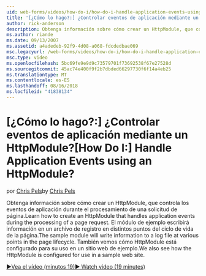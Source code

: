 ```yaml
---
uid: web-forms/videos/how-do-i/how-do-i-handle-application-events-using-an-httpmodule
title: '[¿Cómo lo hago?:] ¿Controlar eventos de aplicación mediante un HttpModule? | Microsoft Docs'
author: rick-anderson
description: Obtenga información sobre cómo crear un HttpModule, que controla los eventos de aplicación durante el procesamiento de una solicitud de página. El módulo de ejemplo escribirá información en un registro...
ms.author: riande
ms.date: 09/13/2007
ms.assetid: a4adedeb-92f9-4d08-a068-fdcdedbae069
msc.legacyurl: /web-forms/videos/how-do-i/how-do-i-handle-application-events-using-an-httpmodule
msc.type: video
ms.openlocfilehash: 5bc69fe9e9d9c73579701f73692538f67e27528d
ms.sourcegitcommit: 45ac74e400f9f2b7dbded66297730f6f14a4eb25
ms.translationtype: MT
ms.contentlocale: es-ES
ms.lasthandoff: 08/16/2018
ms.locfileid: "41838134"
---
```

<a name="how-do-i-handle-application-events-using-an-httpmodule"></a><span data-ttu-id="d6cd7-105">[¿Cómo lo hago?:] ¿Controlar eventos de aplicación mediante un HttpModule?</span><span class="sxs-lookup"><span data-stu-id="d6cd7-105">[How Do I:] Handle Application Events using an HttpModule?</span></span>
====================
<span data-ttu-id="d6cd7-106">por [Chris Pels](https://twitter.com/chrispels)</span><span class="sxs-lookup"><span data-stu-id="d6cd7-106">by [Chris Pels](https://twitter.com/chrispels)</span></span>

<span data-ttu-id="d6cd7-107">Obtenga información sobre cómo crear un HttpModule, que controla los eventos de aplicación durante el procesamiento de una solicitud de página.</span><span class="sxs-lookup"><span data-stu-id="d6cd7-107">Learn how to create an HttpModule that handles application events during the processing of a page request.</span></span> <span data-ttu-id="d6cd7-108">El módulo de ejemplo escribirá información en un archivo de registro en distintos puntos del ciclo de vida de la página.</span><span class="sxs-lookup"><span data-stu-id="d6cd7-108">The sample module will write information to a log file at various points in the page lifecycle.</span></span> <span data-ttu-id="d6cd7-109">También vemos cómo HttpModule está configurado para su uso en un sitio web de ejemplo.</span><span class="sxs-lookup"><span data-stu-id="d6cd7-109">We also see how the HttpModule is configured for use in a sample web site.</span></span>

[<span data-ttu-id="d6cd7-110">&#9654;Vea el vídeo (minutos 19)</span><span class="sxs-lookup"><span data-stu-id="d6cd7-110">&#9654; Watch video (19 minutes)</span></span>](https://channel9.msdn.com/Blogs/ASP-NET-Site-Videos/how-do-i-handle-application-events-using-an-httpmodule)
